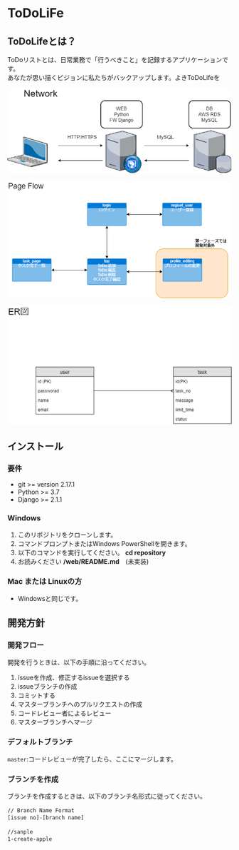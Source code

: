 # ToDoLiFe

## ToDoLifeとは？
ToDoリストとは、日常業務で「行うべきこと」を記録するアプリケーションです。<br>
あなたが思い描くビジョンに私たちがバックアップします。よきToDoLifeを


![Network](/docs/img/Network.png)


![PageFlow](/docs/img/page_flow.png)


![PageFlow](/docs/img/er.png)


## インストール

### 要件
 - git >= version 2.17.1
 - Python >= 3.7
 - Django >= 2.1.1


### Windows
1. このリポジトリをクローンします。
1. コマンドプロンプトまたはWindows PowerShellを開きます。
1. 以下のコマンドを実行してください。
    __cd repository__
1. お読みください   __/web/README.md__　(未実装)

### Mac または Linuxの方
 - Windowsと同じです。

## 開発方針

### 開発フロー
開発を行うときは、以下の手順に沿ってください。
1. issueを作成、修正するissueを選択する
1. issueブランチの作成
1. コミットする
1. マスターブランチへのプルリクエストの作成
1. コードレビュー者によるレビュー
1. マスターブランチへマージ

### デフォルトブランチ
`master`:コードレビューが完了したら、ここにマージします。


### ブランチを作成
ブランチを作成するときは、以下のブランチ名形式に従ってください。

```
// Branch Name Format
[issue no]-[branch name]

//sanple
1-create-apple
```
